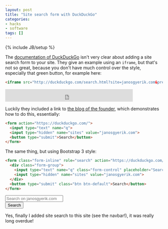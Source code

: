 ```yaml
---
layout: post
title: "Site search form with DuckDuckGo"
categories:
- hacks
- software
tags: []
---
```

{% include JB/setup %}

The [documentation of DuckDuckGo][1] isn't very clear about adding a site search form to your site.
They give an example using an `iframe`,
but that's not so great,
because you don't have much control over the style,
especially that green button,
for example here:

```html
<iframe src="http://duckduckgo.com/search.html?site=janosgyerik.com&prefill=Search DuckDuckGo" style="overflow:hidden;margin:0;padding:0;width:408px;height:40px;" frameborder="0"></iframe>
```

<iframe src="http://duckduckgo.com/search.html?site=janosgyerik.com&prefill=Search DuckDuckGo" style="overflow:hidden;margin:0;padding:0;width:408px;height:40px;" frameborder="0"></iframe>

Luckily they included a link to [the blog of the founder][2],
which demonstrates how to do this, essentially:

```html
<form action="https://duckduckgo.com/">
  <input type="text" name="q">
  <input type="hidden" name="sites" value="janosgyerik.com">
  <button type="submit">Search</button>
</form>
```

The same thing, but using Bootstrap 3 style:

```html
<form class="form-inline" role="search" action="https://duckduckgo.com/">
  <div class="form-group">
    <input type="text" name="q" class="form-control" placeholder="Search on janosgyerik.com">
    <input type="hidden" name="sites" value="janosgyerik.com">
  </div>
  <button type="submit" class="btn btn-default">Search</button>
</form>
```

<form class="form-inline" role="search" action="https://duckduckgo.com/">
  <div class="form-group">
    <input type="text" name="q" class="form-control" placeholder="Search on janosgyerik.com">
    <input type="hidden" name="sites" value="janosgyerik.com">
  </div>
  <button type="submit" class="btn btn-default">Search</button>
</form>

Yes, finally I added site search to this site (see the navbar!),
it was really long overdue!


[1]: https://duckduckgo.com/search_box
[2]: http://www.gabrielweinberg.com/blog/
